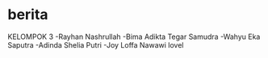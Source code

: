 # berita
KELOMPOK 3 
-Rayhan Nashrullah
-Bima Adikta Tegar Samudra
-Wahyu Eka Saputra
-Adinda Shelia Putri
-Joy Loffa Nawawi lovel
